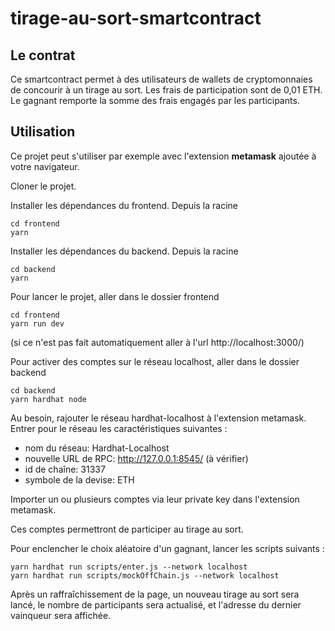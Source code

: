 # tirage-au-sort-smartcontract

## Le contrat


Ce smartcontract permet à des utilisateurs de wallets de cryptomonnaies de concourir à un tirage au sort. Les frais de participation sont de 0,01 ETH. Le gagnant remporte la somme des frais engagés par les participants.


## Utilisation


Ce projet peut s'utiliser par exemple avec l'extension __metamask__ ajoutée à votre navigateur.

Cloner le projet.

Installer les dépendances du frontend. Depuis la racine
```
cd frontend
yarn
```

Installer les dépendances du backend. Depuis la racine
```
cd backend
yarn
```

Pour lancer le projet, aller dans le dossier frontend
```
cd frontend
yarn run dev
```
(si ce n'est pas fait automatiquement aller à l'url http://localhost:3000/)

Pour activer des comptes sur le réseau localhost, aller dans le dossier backend
```
cd backend
yarn hardhat node
```

Au besoin, rajouter le réseau hardhat-localhost à l'extension metamask.
Entrer pour le réseau les caractéristiques suivantes :

- nom du réseau: Hardhat-Localhost
- nouvelle URL de RPC: http://127.0.0.1:8545/ (à vérifier)
- id de chaîne: 31337
- symbole de la devise: ETH

Importer un ou plusieurs comptes via leur private key dans l'extension metamask.

Ces comptes permettront de participer au tirage au sort.

Pour enclencher le choix aléatoire d'un gagnant, lancer les scripts suivants :

```
yarn hardhat run scripts/enter.js --network localhost
yarn hardhat run scripts/mockOffChain.js --network localhost
```

Après un raffraîchissement de la page, un nouveau tirage au sort sera lancé, le nombre de participants sera actualisé, et l'adresse du dernier vainqueur sera affichée.




